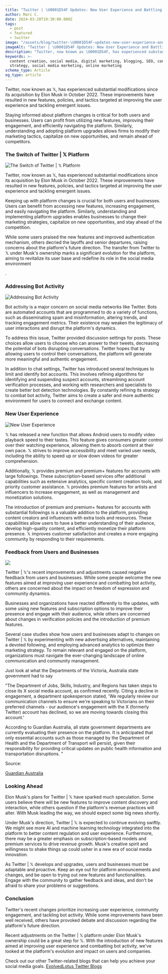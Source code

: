 ```yaml
---
title: "Twitter | \U0001D54F Updates: New User Experience and Battling Bots "
author: Marc C.
date: 2024-03-28T19:30:00.000Z
tags:
  - post
  - featured
  - twitter
image: "/assets/blog/twitter-\U0001D54F-updates-new-user-experience-and-battling-bots-.png"
imageAlt: "Twitter | \U0001D54F Updates: New User Experience and Battling Bots"
description: "Twitter, now known as \U0001D54F, has experienced substantial modifications since its acquisition by Elon Musk in October 2022"
keywords: >-
  content creation, social media, digital marketing, blogging, SEO, content
  strategy, social media marketing, online marketing
schema_type: Article
og_type: article
---
```

Twitter, now known as 𝕏, has experienced substantial modifications since its acquisition by Elon Musk in October 2022. These improvements have resulted in new features, policies, and tactics targeted at improving the user experience and tackling emergent issues. 



Staying informed about platform changes is critical for both users and businesses. Users can profit from utilizing new features, improving their engagement, and efficiently navigating the platform. Similarly, understanding and adopting platform upgrades allows firms to modify their marketing tactics, capitalize on new opportunities, and remain ahead of competitors.







### The Switch of Twitter | 𝕏 Platform

![The Switch of Twitter | 𝕏 Platform](/assets/blog/twitter-to-𝕏.png)

Twitter, now known as 𝕏, has experienced substantial modifications since its acquisition by Elon Musk in October 2022. These improvements have resulted in new features, policies, and tactics targeted at improving the user experience and tackling emergent issues.



Keeping up with platform changes is crucial for both users and businesses. Users can benefit from accessing new features, increasing engagement, and easily navigating the platform. Similarly, understanding and implementing platform upgrades enables businesses to change their marketing strategies, capitalize on new opportunities, and stay ahead of the competition.



While some users praised the new features and improved authentication mechanism, others decried the layoffs and senior departures, raising concerns about the platform's future direction. The transfer from Twitter to 𝕏 under Musk's ownership marks a significant evolution for the platform, aiming to revitalize its user base and redefine its role in the social media environment



.



### Addressing Bot Activity

![Addressing Bot Activity](/assets/blog/addressing-the-issue.png)

Bot activity is a major concern on social media networks like Twitter. Bots are automated accounts that are programmed to do a variety of functions, such as disseminating spam and misinformation, altering trends, and tracking engagement metrics. Their existence may weaken the legitimacy of user interactions and disrupt the platform's dynamics.



To address this issue, Twitter provided discussion settings for posts. These choices allow users to choose who can answer to their tweets, decreasing the potential of bots disrupting conversations. Twitter hopes that by allowing users to control their conversations, the platform will generate more meaningful and authentic engagement.



In addition to chat settings, Twitter has introduced several techniques to limit and identify bot accounts. This involves refining algorithms for identifying and suspending suspect accounts, streamlining account verification processes, and working with researchers and specialists to create better bot detection technologies. By constantly refining its strategy to combat bot activity, Twitter aims to create a safer and more authentic environment for users to connect and exchange content.









### New User Experience

![New User Experience](/assets/blog/new-user-experience.png)

𝕏 has released a new function that allows Android users to modify video playback speed to their tastes. This feature gives consumers greater control over their watching experience, allowing them to absorb content at their own pace. 𝕏 strives to improve accessibility and meet varied user needs, including the ability to speed up or slow down videos for greater comprehension.

Additionally, 𝕏 provides premium and premium+ features for accounts with large followings. These subscription-based services offer additional capabilities such as extensive analytics, specific content creation tools, and priority customer assistance. 𝕏 provides premium features for artists and influencers to increase engagement, as well as management and monetization solutions.

The introduction of premium and premium+ features for accounts with substantial followings is a valuable addition to the platform, providing content creators and influencers with extra tools and resources. These capabilities allow users to have a better understanding of their audience, develop high-quality content, and efficiently monetize their platform presence. 𝕏 improves customer satisfaction and creates a more engaging community by responding to their requirements.





### Feedback from Users and Businesses

![](/assets/blog/how-users-and-businesses-feel.png)

Twitter | 𝕏's recent improvements and adjustments caused negative feedback from users and businesses. While some people welcome the new features aimed at improving user experience and combatting bot activity, others are concerned about the impact on freedom of expression and community dynamics.



Businesses and organizations have reacted differently to the updates, with some using new features and subscription options to improve their presence and engage with their audience, while others are concerned about changes in verification policies and the introduction of premium features.



Several case studies show how users and businesses adapt to changes on Twitter | 𝕏 by experimenting with new advertising alternatives, maintaining a devoted following, and employing advanced analytics to optimize their marketing strategy. To remain relevant and engaged on the platform, organizations must navigate the ever-changing landscape of online communication and community management.

Just look at what the Departments of the Victoria, Australia state government had to say

"The Department of Jobs, Skills, Industry, and Regions has taken steps to close its X social media account, as confirmed recently. Citing a decline in engagement, a department spokesperson stated, 'We regularly review our communication channels to ensure we're speaking to Victorians on their preferred channels - our audience's engagement with the X (formerly Twitter) account has declined, so we are moving towards closing this account.'

According to Guardian Australia, all state government departments are currently evaluating their presence on the platform. It is anticipated that only essential accounts such as those managed by the Department of Health and the Department of Transport will persist, given their responsibility for providing critical updates on public health information and transportation disruptions. " 

Source:

[Guardian Australia](https://www.theguardian.com/technology/2024/mar/28/victorian-government-department-quits-elon-musks-x-twitter-department-families-fairness-housing)





### Looking Ahead

Elon Musk's plans for Twitter | 𝕏 have sparked much speculation. Some users believe there will be new features to improve content discovery and interaction, while others question if the platform's revenue practices will alter. With Musk leading the way, we should expect some big news shortly.



Under Musk's direction, Twitter | 𝕏 is expected to continue evolving swiftly. We might see more AI and machine learning technology integrated into the platform to better content regulation and user experience. Furthermore, there may be a greater emphasis on subscription-based models and premium services to drive revenue growth. Musk's creative spirit and willingness to shake things up could usher in a new era of social media innovation.



As Twitter | 𝕏 develops and upgrades, users and businesses must be adaptable and proactive. Keep an eye out for platform announcements and changes, and be open to trying out new features and functionalities. Engage with the community to gather feedback and ideas, and don't be afraid to share your problems or suggestions.





### Conclusion

Twitter's recent changes prioritize increasing user experience, community engagement, and tackling bot activity. While some improvements have been well received, others have provoked debate and discussion regarding the platform's future direction.



 Recent adjustments on the Twitter | 𝕏 platform under Elon Musk's ownership could be a great step for 𝕏. With the introduction of new features aimed at improving user experience and combatting bot activity, we've looked at the platform's evolution and impact on users and companies.



Check out our other Twitter-related blogs that can help you achieve your social media goals. [EvolvedLotus Twitter Blogs](https://blog.evolvedlotus.com/x-twitter/)

[](https://blog.evolvedlotus.com/x-twitter/)
